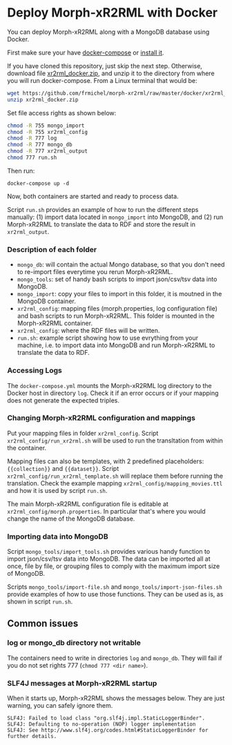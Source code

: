 # Deploy Morph-xR2RML with Docker

You can deploy Morph-xR2RML along with a MongoDB database using Docker.

First make sure your have [docker-compose](https://docs.docker.com/compose/) or [install it](https://docs.docker.com/compose/install/linux/).

If you have cloned this repository, just skip the next step. Otherwise, download file [xr2rml_docker.zip](xr2rml_docker.zip), and unzip it to the directory from where you will run docker-compose. From a Linux terminal that would be:

```bash
wget https://github.com/frmichel/morph-xr2rml/raw/master/docker/xr2rml_docker.zip
unzip xr2rml_docker.zip
```

Set file access rights as shown below:

```bash
chmod -R 755 mongo_import
chmod -R 755 xr2rml_config
chmod -R 777 log
chmod -R 777 mongo_db
chmod -R 777 xr2rml_output
chmod 777 run.sh
```

Then run:

```
docker-compose up -d
```

Now, both containers are started and ready to process data.

Script `run.sh` provides an example of how to run the different steps manually: (1) import data located in `mongo_import` into MongoDB, and (2) run Morph-xR2RML to translate the data to RDF and store the result in `xr2rml_output`.


### Description of each folder

- `mongo_db`: will contain the actual Mongo database, so that you don't need to re-import files everytime you rerun Morph-xR2RML.
- `mongo_tools`: set of handy bash scripts to import json/csv/tsv data into MongoDB.
- `mongo_import`: copy your files to import in this folder, it is moutned in the MongoDB container.
- `xr2rml_config`: mapping files (morph.properties, log configuration file) and bash scripts to run Morph-xR2RML. This folder is mounted in the Morph-xR2RML container.
- `xr2rml_config`: where the RDF files will be written.
- `run.sh`: example script showing how to use evrything from your machine, i.e. to import data into MongoDB and run Morph-xR2RML to translate the data to RDF.



### Accessing Logs

The `docker-compose.yml` mounts the Morph-xR2RML log directory to the Docker host in directory `log`.
Check it if an error occurs or if your mapping does not generate the expected triples.


### Changing Morph-xR2RML configuration and mappings

Put your mapping files in folder `xr2rml_config`. Script `xr2rml_config/run_xr2rml.sh` will be used to run the transltation from within the container.

Mapping files can also be templates, with 2 predefined placeholders: `{{collection}}` and  `{{dataset}}`. Script `xr2rml_config/run_xr2rml_template.sh` will replace them before running the translation. Check the example mapping `xr2rml_config/mapping_movies.ttl` and how it is used by script `run.sh`.

The main Morph-xR2RML configuration file is editable at ```xr2rml_config/morph.properties```. In particular that's where you would change the name of the MongoDB database.

### Importing data into MongoDB

Script `mongo_tools/import_tools.sh` provides various handy function to import json/csv/tsv data into MongoDB. The data can be imported all at once, file by file, or grouping files to comply with the maximum import size of MongoDB.

Scripts `mongo_tools/import-file.sh` and `mongo_tools/import-json-files.sh` provide examples of how to use those functions. They can be used as is, as shown in script `run.sh`.


## Common issues

### log or mongo_db directory not writable

The containers need to write in directories ```log``` and ```mongo_db```. They will fail if you do not set rights 777 (`chmod 777 <dir name>`).

### SLF4J messages at Morph-xR2RML startup

When it starts up, Morph-xR2RML shows the messages below. They are just warning, you can safely ignore them.

```
SLF4J: Failed to load class "org.slf4j.impl.StaticLoggerBinder".
SLF4J: Defaulting to no-operation (NOP) logger implementation
SLF4J: See http://www.slf4j.org/codes.html#StaticLoggerBinder for further details.
```
